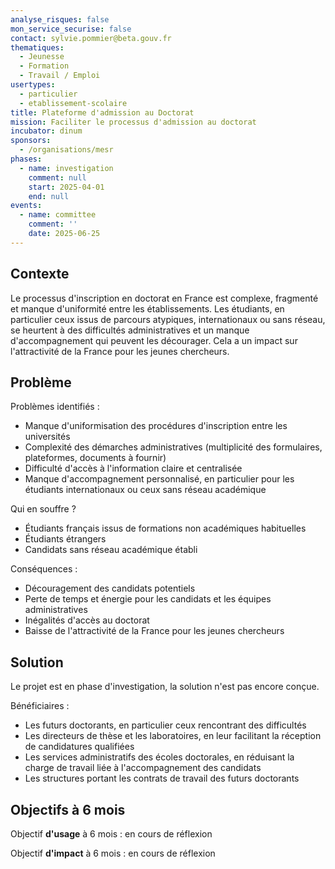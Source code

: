 ```yaml
---
analyse_risques: false
mon_service_securise: false
contact: sylvie.pommier@beta.gouv.fr
thematiques:
  - Jeunesse
  - Formation
  - Travail / Emploi
usertypes:
  - particulier
  - etablissement-scolaire
title: Plateforme d'admission au Doctorat
mission: Faciliter le processus d'admission au doctorat
incubator: dinum
sponsors:
  - /organisations/mesr
phases:
  - name: investigation
    comment: null
    start: 2025-04-01
    end: null
events:
  - name: committee
    comment: ''
    date: 2025-06-25
---
```

## Contexte

Le processus d'inscription en doctorat en France est complexe, fragmenté et manque d'uniformité entre les établissements. 
Les étudiants, en particulier ceux issus de parcours atypiques, internationaux ou sans réseau, se heurtent à des difficultés administratives et un manque d'accompagnement qui peuvent les décourager. 
Cela a un impact sur l'attractivité de la France pour les jeunes chercheurs.

## Problème

Problèmes identifiés :
- Manque d'uniformisation des procédures d'inscription entre les universités
- Complexité des démarches administratives (multiplicité des formulaires, plateformes, documents à fournir)
- Difficulté d'accès à l'information claire et centralisée
- Manque d'accompagnement personnalisé, en particulier pour les étudiants internationaux ou ceux sans réseau académique

Qui en souffre ?
- Étudiants français issus de formations non académiques habituelles
- Étudiants étrangers
- Candidats sans réseau académique établi

Conséquences :
- Découragement des candidats potentiels
- Perte de temps et énergie pour les candidats et les équipes administratives
- Inégalités d'accès au doctorat
- Baisse de l'attractivité de la France pour les jeunes chercheurs

## Solution

Le projet est en phase d'investigation, la solution n'est pas encore conçue.

Bénéficiaires :
- Les futurs doctorants, en particulier ceux rencontrant des difficultés
- Les directeurs de thèse et les laboratoires, en leur facilitant la réception de candidatures qualifiées
- Les services administratifs des écoles doctorales, en réduisant la charge de travail liée à l'accompagnement des candidats 
- Les structures portant les contrats de travail des futurs doctorants

## Objectifs à 6 mois

Objectif **d'usage** à 6 mois : en cours de réflexion

Objectif **d'impact** à 6 mois : en cours de réflexion

